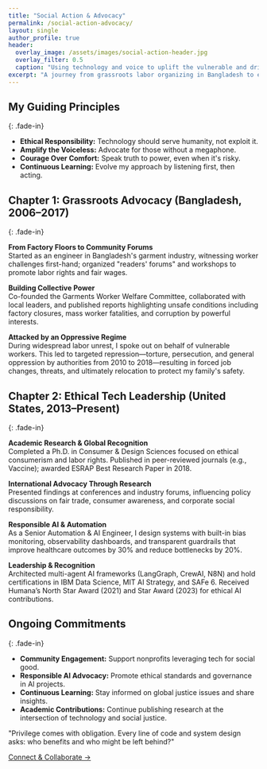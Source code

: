 ```yaml
---
title: "Social Action & Advocacy"
permalink: /social-action-advocacy/
layout: single
author_profile: true
header:
  overlay_image: /assets/images/social-action-header.jpg
  overlay_filter: 0.5
  caption: "Using technology and voice to uplift the vulnerable and drive systemic change"
excerpt: "A journey from grassroots labor organizing in Bangladesh to ethical technology leadership in the US."
---
```


## My Guiding Principles
{: .fade-in}

- **Ethical Responsibility:** Technology should serve humanity, not exploit it.
- **Amplify the Voiceless:** Advocate for those without a megaphone.
- **Courage Over Comfort:** Speak truth to power, even when it's risky.
- **Continuous Learning:** Evolve my approach by listening first, then acting.

## Chapter 1: Grassroots Advocacy (Bangladesh, 2006–2017)
{: .fade-in}

**From Factory Floors to Community Forums**  
Started as an engineer in Bangladesh's garment industry, witnessing worker challenges first-hand; organized "readers' forums" and workshops to promote labor rights and fair wages.

**Building Collective Power**  
Co-founded the Garments Worker Welfare Committee, collaborated with local leaders, and published reports highlighting unsafe conditions including factory closures, mass worker fatalities, and corruption by powerful interests.

**Attacked by an Oppressive Regime**  
During widespread labor unrest, I spoke out on behalf of vulnerable workers. This led to targeted repression—torture, persecution, and general oppression by authorities from 2010 to 2018—resulting in forced job changes, threats, and ultimately relocation to protect my family's safety.

## Chapter 2: Ethical Tech Leadership (United States, 2013–Present)
{: .fade-in}

**Academic Research & Global Recognition**  
Completed a Ph.D. in Consumer & Design Sciences focused on ethical consumerism and labor rights. Published in peer-reviewed journals (e.g., Vaccine); awarded ESRAP Best Research Paper in 2018.

**International Advocacy Through Research**  
Presented findings at conferences and industry forums, influencing policy discussions on fair trade, consumer awareness, and corporate social responsibility.

**Responsible AI & Automation**  
As a Senior Automation & AI Engineer, I design systems with built-in bias monitoring, observability dashboards, and transparent guardrails that improve healthcare outcomes by 30% and reduce bottlenecks by 20%.

**Leadership & Recognition**  
Architected multi-agent AI frameworks (LangGraph, CrewAI, N8N) and hold certifications in IBM Data Science, MIT AI Strategy, and SAFe 6. Received Humana’s North Star Award (2021) and Star Award (2023) for ethical AI contributions.

## Ongoing Commitments
{: .fade-in}

- **Community Engagement:** Support nonprofits leveraging tech for social good.
- **Responsible AI Advocacy:** Promote ethical standards and governance in AI projects.
- **Continuous Learning:** Stay informed on global justice issues and share insights.
- **Academic Contributions:** Continue publishing research at the intersection of technology and social justice.

<div class="cta-section fade-in">
  <p>"Privilege comes with obligation. Every line of code and system design asks: who benefits and who might be left behind?"</p>
  <a href="/contact/" class="btn btn--primary btn--large">Connect & Collaborate →</a>
</div>